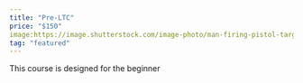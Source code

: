 ```yaml
---
title: "Pre-LTC"
price: "$150"
image:https://image.shutterstock.com/image-photo/man-firing-pistol-target-shooting-260nw-500856970.jpg
tag: "featured"
---
```

This course is designed for the beginner 
<!--stackedit_data:
eyJoaXN0b3J5IjpbNjA4ODA4MzA1LDIwMDgwMDM2MDcsMTI4Nj
UyNTM2LDIwMjg0NzAxODAsLTE4MzE3NzQ5NzUsODcwNTAzMDcy
LC0xNjYyMzc1NTUxLDE3ODc3MzE5MDcsLTM1MjI2NTU0NywtOT
AxMTQzMTkyLC0xNDg2MTU1ODY5LC0zMzY3MTI3MjFdfQ==
-->